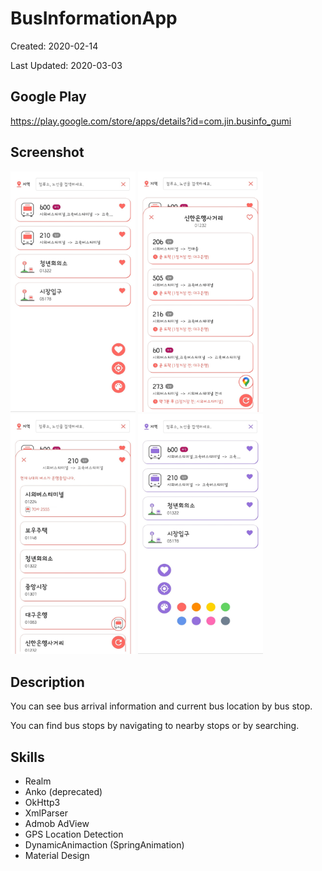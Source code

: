 # BusInformationApp

Created: 2020-02-14

Last Updated: 2020-03-03

## Google Play

https://play.google.com/store/apps/details?id=com.jin.businfo_gumi

## Screenshot

<img src="screenshot/BusInformationApp1.jpg" width="200"> <img src="screenshot/BusInformationApp2.jpg" width="200"> <img src="screenshot/BusInformationApp3.jpg" width="200"> <img src="screenshot/BusInformationApp4.jpg" width="200">

## Description

You can see bus arrival information and current bus location by bus stop.

You can find bus stops by navigating to nearby stops or by searching.

## Skills

* Realm
* Anko (deprecated)
* OkHttp3
* XmlParser
* Admob AdView
* GPS Location Detection
* DynamicAnimaction (SpringAnimation)
* Material Design
